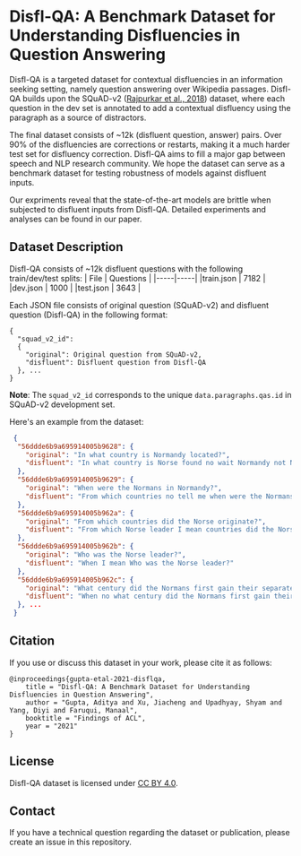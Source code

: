 # Disfl-QA: A Benchmark Dataset for Understanding Disfluencies in Question Answering

Disfl-QA is a targeted dataset for contextual disfluencies in an information seeking  setting, namely question answering over Wikipedia passages.  Disfl-QA builds upon the SQuAD-v2 ([Rajpurkar et al., 2018](https://www.aclweb.org/anthology/P18-2124/)) dataset, where each question in the dev set is annotated to add a contextual disfluency using the paragraph as a source of distractors.

The final dataset consists of ~12k (disfluent question, answer) pairs. Over 90\% of the disfluencies are corrections or restarts, making it a much harder test set for disfluency correction. Disfl-QA aims to fill a major gap between speech and NLP research community. We hope the dataset can serve as a benchmark dataset for testing robustness of models against disfluent inputs. 

Our expriments reveal that the state-of-the-art models are brittle when subjected to disfluent inputs from Disfl-QA. Detailed experiments and analyses can be found in our paper.

## Dataset Description
Disfl-QA consists of ~12k disfluent questions with the following train/dev/test splits:
| File      | Questions   |
|-----|-----|
|train.json  | 7182  |
|dev.json  | 1000   |
|test.json  | 3643  |

Each JSON file consists of original question (SQuAD-v2) and disfluent question (Disfl-QA) in the following format:
```
{ 
  "squad_v2_id":
  {
    "original": Original question from SQuAD-v2,
    "disfluent": Disfluent question from Disfl-QA
  }, ...
}
```
**Note**: The `squad_v2_id` corresponds to the unique  `data.paragraphs.qas.id` in SQuAD-v2 development set.  

Here's an example from the dataset:
```json
 {
  "56ddde6b9a695914005b9628": {
    "original": "In what country is Normandy located?",
    "disfluent": "In what country is Norse found no wait Normandy not Norse?"
  },
  "56ddde6b9a695914005b9629": {
    "original": "When were the Normans in Normandy?",
    "disfluent": "From which countries no tell me when were the Normans in Normandy?"
  },
  "56ddde6b9a695914005b962a": {
    "original": "From which countries did the Norse originate?",
    "disfluent": "From which Norse leader I mean countries did the Norse originate?"
  },
  "56ddde6b9a695914005b962b": {
    "original": "Who was the Norse leader?",
    "disfluent": "When I mean Who was the Norse leader?"
  },
  "56ddde6b9a695914005b962c": {
    "original": "What century did the Normans first gain their separate identity?",
    "disfluent": "When no what century did the Normans first gain their separate identity?"
  }, ...
 }
```

## Citation
If you use or discuss this dataset in your work, please cite it as follows:

```
@inproceedings{gupta-etal-2021-disflqa,
    title = "Disfl-QA: A Benchmark Dataset for Understanding Disfluencies in Question Answering",
    author = "Gupta, Aditya and Xu, Jiacheng and Upadhyay, Shyam and Yang, Diyi and Faruqui, Manaal",
    booktitle = "Findings of ACL",
    year = "2021"
}
```

## License
Disfl-QA dataset is licensed under [CC BY 4.0](https://creativecommons.org/licenses/by/4.0/).

## Contact

If you have a technical question regarding the dataset or publication, please create an issue in this repository.
